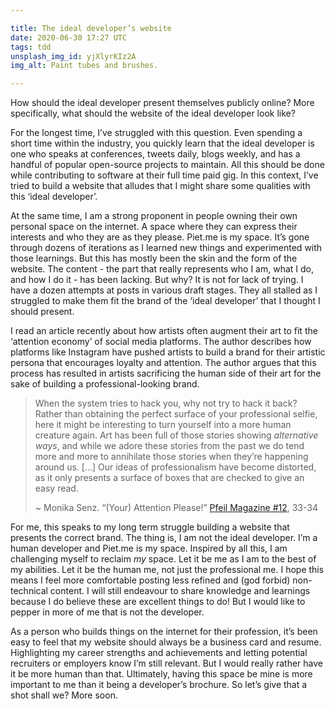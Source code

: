 ```yaml
---

title: The ideal developer’s website
date: 2020-06-30 17:27 UTC
tags: tdd
unsplash_img_id: yjXlyrKIz2A
img_alt: Paint tubes and brushes.

---
```


How should the ideal developer present themselves publicly online? More specifically, what should the website of the ideal developer look like?

For the longest time, I’ve struggled with this question. Even spending a short time within the industry, you quickly learn that the ideal developer is one who speaks at conferences, tweets daily, blogs weekly, and has a handful of popular open-source projects to maintain. All this should be done while contributing to software at their full time paid gig. In this context, I’ve tried to build a website that alludes that I might share some qualities with this ‘ideal developer’.

At the same time, I am a strong proponent in people owning their own personal space on the internet. A space where they can express their interests and who they are as they please. Piet.me is my space. It’s gone through dozens of iterations as I learned new things and experimented with those learnings. But this has mostly been the skin and the form of the website. The content - the part that really represents who I am, what I do, and how I do it - has been lacking. But why? It is not for lack of trying. I have a dozen attempts at posts in various draft stages. They all stalled as I struggled to make them fit the brand of the ‘ideal developer’ that I thought I should present.

I read an article recently about how artists often augment their art to fit the ‘attention economy’ of social media platforms. The author describes how platforms like Instagram have pushed artists to build a brand for their artistic persona that encourages loyalty and attention. The author argues that this process has resulted in artists sacrificing the human side of their art for the sake of building a professional-looking brand.

> When the system tries to hack you, why not try to hack it back? Rather than obtaining the perfect surface of your professional selfie, here it might be interesting to turn yourself into a more human creature again. Art has been full of those stories showing _alternative ways_, and while we adore these stories from the past we do tend more and more to annihilate those stories when they’re happening around us. […] Our ideas of professionalism have become distorted, as it only presents a surface of boxes that are checked to give an easy read.
>
> ~ Monika Senz. “(Your) Attention Please!” [Pfeil Magazine #12](https://www.montezpress.com/catalogue/pfeil/economy/), 33-34

For me, this speaks to my long term struggle building a website that presents the correct brand. The thing is, I am not the ideal developer. I’m a human developer and Piet.me is my space. Inspired by all this, I am challenging myself to reclaim _my_ space. Let it be me as I am to the best of my abilities. Let it be the human me, not just the professional me. I hope this means I feel more comfortable posting less refined and (god forbid) non-technical content. I will still endeavour to share knowledge and learnings because I do believe these are excellent things to do! But I would like to pepper in more of me that is not the developer.

As a person who builds things on the internet for their profession, it’s been easy to feel that my website should always be a business card and resume. Highlighting my career strengths and achievements and letting potential recruiters or employers know I’m still relevant. But I would really rather have it be more human than that. Ultimately, having this space be mine is more important to me than it being a developer’s brochure. So let’s give that a shot shall we? More soon.
